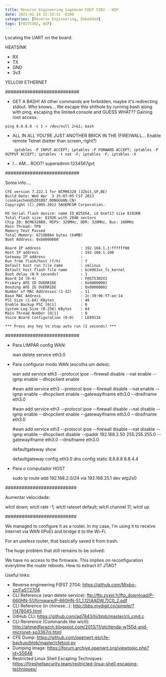 ```yaml
---
title: Reverse Engineering Sagemcom F@ST 5302 - WIP
date: 2021-01-14 22:33:31 -0300
categories: [Reverse Engineering, Embedded]
tags: [FAST5302, WIP]
---
```


Locating the UART on the board:

HEATSINK

- RX
- TX
- GND
- 3v3

YELLOW ETHERNET


###########################

- GET A BASH!
All other commands are forbidden, maybe it's redirecting stdout. Who knows...
We escape this shithole by running bash along with ping, escaping the limited console and GUESS WHAT?? Gaining root access.
```console
ping 8.8.8.8 -c 1 > /dev/null 2>&1; bash
```

- ALL IN ALL YOU'RE JUST ANOTHER BRICK IN THE (FIRE)WALL...
Enable remote Telnet (better than screen, right?)
```console
	iptables -P INPUT ACCEPT; iptables -P FORWARD ACCEPT; iptables -P OUTPUT ACCEPT; iptables -t nat -F; iptables -F; iptables -X
```
- I... AM... ROOT!
	superadmin:1234567gvt

###########################

Some info....

```console
CFE version 7.222.1 for BCM96328 (32bit,SP,BE)
Build Date: Wed Apr  3 15:07:05 CST 2013 (cookiechen@SZ01007.DONGGUAN.CN)
Copyright (C) 2005-2012 SAGEMCOM Corporation.

HS Serial flash device: name ID_W25X64, id 0xef17 size 8192KB
Total Flash size: 8192K with 2048 sectors
Chip ID: BCM6328B0, MIPS: 320MHz, DDR: 320MHz, Bus: 160MHz
Main Thread: TP0
Memory Test Passed
Total Memory: 67108864 bytes (64MB)
Boot Address: 0xb8000000

Board IP address                  : 192.168.1.1:ffffff00  
Host IP address                   : 192.168.1.100  
Gateway IP address                :   
Run from flash/host (f/h)         : f  
Default host run file name        : vmlinux  
Default host flash file name      : bcm963xx_fs_kernel  
Boot delay (0-9 seconds)          : 1  
Board Id (0-4)                    : F@ST5302V2  
Primary AFE ID OVERRIDE           : 0x00000001
Bonding AFE ID OVERRIDE           : 0x00000002
Number of MAC Addresses (1-32)    : 11  
Base MAC Address                  : 2c:39:96:f7:ae:14  
PSI Size (1-64) KBytes            : 40  
Enable Backup PSI [0|1]           : 0  
System Log Size (0-256) KBytes    : 64  
Main Thread Number [0|1]          : 0  
Voice Board Configuration (0-0)   : LE89116  

*** Press any key to stop auto run (1 seconds) ***
```
###########################

- Para LIMPAR config WAN:

  wan delete service eth3.0

- Para configurar modo WAN (escolha um deles):

  wan add service eth3 --protocol ipoe --firewall disable --nat enable --igmp enable --dhcpclient enable

  #wan add service eth3 --protocol ipoe --firewall disable --nat enable --igmp enable --dhcpclient enable --gatewayifname eth3.0 --dnsifname eth3.0

  #wan add service eth3 --protocol ipoe --firewall disable --nat disable --igmp enable --dhcpclient enable --gatewayifname eth3.0 --dnsifname eth3.0	

  #wan add service eth3 --protocol ipoe --firewall disable --nat disable --igmp enable --dhcpclient disable --ipaddr 192.168.2.50 255.255.255.0 --gatewayifname eth3.0 --dnsifname eth3.0

  defaultgateway show

  defaultgateway config eth3.0
  dns config static 8.8.8.8 8.8.4.4

- Para o computador HOST

  sudo ip route add 192.168.2.0/24 via 192.168.25.1 dev wlp2s0

##########################

Aumentar velocidade:

wlctl down; wlctl rate -1; wlctl rateset default; wlctl channel 11; wlctl up

##########################

We managed to configure it as a router. In my case, I'm using it to receive Internet via WAN (IPoE) and bridge it to the Wi-Fi. 

For an useless router, that basically saved it from trash.

The huge problem that still remains to be solved:

We have no access to the firmware. This implies on reconfiguration everytime the router reboots.
How to extract it? JTAG? 


Useful links:
- Reverse engineering F@ST 2704: https://github.com/Mixbo-zz/FaST2704
- CLI Reference (wan delete service): ftp://ftp.zyxel.fr/ftp_download/P-660HN-51/firmware/P-660HN-51_1.12(AADW.7)C0_2.pdf
- CLI Reference (in chinese...): http://bbs.mydigit.cn/simple/?t1478045.html
- GitHub CLI: https://github.com/ad7843/hi/blob/master/cli_cmd.c
- CLI Rererence (Commands like wlctl): http://ahmedfarazch.blogspot.com/2013/11/ptcltenda-w150d-and-micronet-sp3367nl.html
- CFE Dump: https://github.com/openwrt-es/cfe-backup/blob/master/cfetool.py
- Dumping image: https://forum.archive.openwrt.org/viewtopic.php?id=55648
- Restricted Linux Shell Escaping Techniques: https://fireshellsecurity.team/restricted-linux-shell-escaping-techniques/
